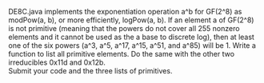 DE8C.java implements the exponentiation operation a^b for GF(2^8) as modPow(a, b), 
or more efficiently, logPow(a, b).  If an element a of GF(2^8) is not primitive 
(meaning that the powers do not cover all 255 nonzero elements and it cannot be 
used as the a base to discrete log), then at least one of the six powers (a^3, 
a^5, a^17, a^15, a^51, and a^85) will be 1.  Write a function to list all 
primitive elements.  Do the same with the other two irreducibles 0x11d and 0x12b.  
Submit your code and the three lists of primitives.